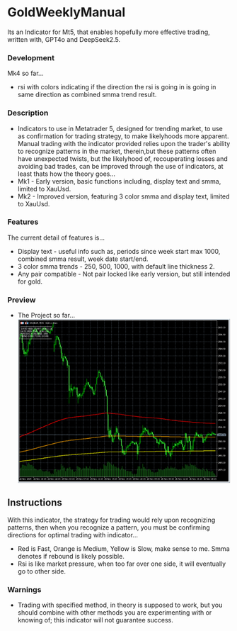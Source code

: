 # GoldWeeklyManual
Its an  Indicator for Mt5, that enables hopefully more effective trading, written with, GPT4o and DeepSeek2.5.

### Development
Mk4 so far...
- rsi with colors indicating if the direction the rsi is going in is going in same direction as combined smma trend result.

### Description
- Indicators to use in Metatrader 5, designed for trending market, to use as confirmation for trading strategy, to make likelyhoods more apparent. Manual trading with the indicator provided relies upon the trader's ability to recognize patterns in the market, therein,but these patterns often have unexpected twists, but the likelyhood of, recouperating losses and avoiding bad trades, can be improved through the use of indicators, at least thats how the theory goes... 
- Mk1 - Early version, basic functions including, display text and smma, limited to XauUsd.
- Mk2 - Improved version, featuring 3 color smma and display text, limited to XauUsd.

### Features
The current detail of features is...
- Display text - useful info such as, periods since week start max 1000, combined smma result, week date start/end.  
- 3 color smma trends - 250, 500, 1000, with default line thickness 2.
- Any pair compatible - Not pair locked like early version, but still intended for gold.

### Preview
- The Project so far...
![indicator preview](media/preview.png)

## Instructions
With this indicator, the strategy for trading would rely upon recognizing patterns, then when you recognize a pattern, you must be confirming directions for optimal trading with indicator... 
- Red is Fast, Orange is Medium, Yellow is Slow, make sense to me. Smma denotes if rebound is likely possible.
- Rsi is like market pressure, when too far over one side, it will eventually go to other side.

### Warnings
- Trading with specified method, in theory is supposed to work, but you should combine with other methods you are experimenting with or knowing of; this indicator will not guarantee success.
